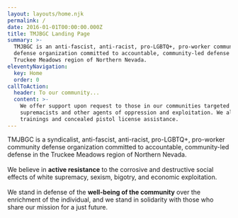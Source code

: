 ```yaml
---
layout: layouts/home.njk
permalink: /
date: 2016-01-01T00:00:00.000Z
title: TMJBGC Landing Page
summary: >-
  TMJBGC is an anti-fascist, anti-racist, pro-LGBTQ+, pro-worker community
  defense organization committed to accountable, community-led defense in the
  Truckee Meadows region of Northern Nevada.
eleventyNavigation:
  key: Home
  order: 0
callToAction:
  header: To our community...
  content: >-
    We offer support upon request to those in our communities targeted by white
    supremacists and other agents of oppression and exploitation. We also offer
    trainings and concealed pistol license assistance.
---
```


TMJBGC is a syndicalist, anti-fascist, anti-racist, pro-LGBTQ+, pro-worker community defense organization committed to accountable, community-led defense in the Truckee Meadows region of Northern Nevada.<br /><br />We believe in **active resistance** to the corrosive and destructive social effects of white supremacy, sexism, bigotry, and economic exploitation.<br /><br />We stand in defense of the **well-being of the community** over the enrichment of the individual, and we stand in solidarity with those who share our mission for a just future.

